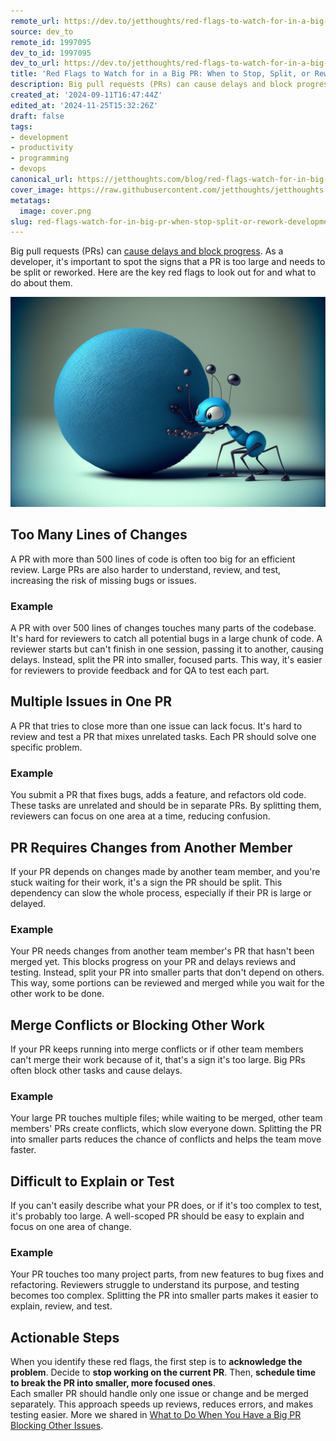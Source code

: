 ```yaml
---
remote_url: https://dev.to/jetthoughts/red-flags-to-watch-for-in-a-big-pr-when-to-stop-split-or-rework-1lgb
source: dev_to
remote_id: 1997095
dev_to_id: 1997095
dev_to_url: https://dev.to/jetthoughts/red-flags-to-watch-for-in-a-big-pr-when-to-stop-split-or-rework-1lgb
title: 'Red Flags to Watch for in a Big PR: When to Stop, Split, or Rework'
description: Big pull requests (PRs) can cause delays and block progress. As a developer, it's important to spot...
created_at: '2024-09-11T16:47:44Z'
edited_at: '2024-11-25T15:32:26Z'
draft: false
tags:
- development
- productivity
- programming
- devops
canonical_url: https://jetthoughts.com/blog/red-flags-watch-for-in-big-pr-when-stop-split-or-rework-development-productivity/
cover_image: https://raw.githubusercontent.com/jetthoughts/jetthoughts.github.io/master/content/blog/red-flags-watch-for-in-big-pr-when-stop-split-or-rework-development-productivity/cover.png
metatags:
  image: cover.png
slug: red-flags-watch-for-in-big-pr-when-stop-split-or-rework-development-productivity
---
```

Big pull requests (PRs) can [cause delays and block progress](https://jetthoughts.com/blog/how-small-pr-improves-team-productivity-development/). As a developer, it's important to spot the signs that a PR is too large and needs to be split or reworked. Here are the key red flags to look out for and what to do about them.

![cartoon ant rolling a blue ball](file_0.png)

## Too Many Lines of Changes

A PR with more than 500 lines of code is often too big for an efficient review. Large PRs are also harder to understand, review, and test, increasing the risk of missing bugs or issues.

### Example

A PR with over 500 lines of changes touches many parts of the codebase. It's hard for reviewers to catch all potential bugs in a large chunk of code. A reviewer starts but can't finish in one session, passing it to another, causing delays. Instead, split the PR into smaller, focused parts. This way, it's easier for reviewers to provide feedback and for QA to test each part.

## Multiple Issues in One PR

A PR that tries to close more than one issue can lack focus. It's hard to review and test a PR that mixes unrelated tasks. Each PR should solve one specific problem.

### Example

You submit a PR that fixes bugs, adds a feature, and refactors old code. These tasks are unrelated and should be in separate PRs. By splitting them, reviewers can focus on one area at a time, reducing confusion.

## PR Requires Changes from Another Member

If your PR depends on changes made by another team member, and you're stuck waiting for their work, it's a sign the PR should be split. This dependency can slow the whole process, especially if their PR is large or delayed.

### Example

Your PR needs changes from another team member's PR that hasn't been merged yet. This blocks progress on your PR and delays reviews and testing. Instead, split your PR into smaller parts that don't depend on others. This way, some portions can be reviewed and merged while you wait for the other work to be done.

## Merge Conflicts or Blocking Other Work

If your PR keeps running into merge conflicts or if other team members can't merge their work because of it, that's a sign it's too large. Big PRs often block other tasks and cause delays.

### Example

Your large PR touches multiple files; while waiting to be merged, other team members' PRs create conflicts, which slow everyone down. Splitting the PR into smaller parts reduces the chance of conflicts and helps the team move faster.

## Difficult to Explain or Test

If you can't easily describe what your PR does, or if it's too complex to test, it's probably too large. A well-scoped PR should be easy to explain and focus on one area of change.

### Example

Your PR touches too many project parts, from new features to bug fixes and refactoring. Reviewers struggle to understand its purpose, and testing becomes too complex. Splitting the PR into smaller parts makes it easier to explain, review, and test.

## Actionable Steps

When you identify these red flags, the first step is to **acknowledge the problem**. Decide to **stop working on the current PR**. Then, **schedule time to break the PR into smaller, more focused ones**.  
Each smaller PR should handle only one issue or change and be merged separately. This approach speeds up reviews, reduces errors, and makes testing easier. More we shared in [What to Do When You Have a Big PR Blocking Other Issues](https://jetthoughts.com/blog/what-do-when-you-have-big-pr-blocking-other-issues-development-productivity/).
